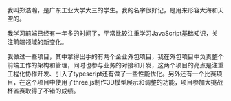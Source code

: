 我叫郑浩瀚，是广东工业大学大三的学生。我的名字很好记，是用来形容大海和天空的。

我学习前端已经有一年多的时间了，平常比较注重学习JavaScript基础知识，关注前端领域的新变化。

我做过一些项目，其中拿得出手的有两个企业外包项目，我在外包项目中负责整个前端工作的架构和管理，同时也参与业务的对接和开发，这两个项目的亮点是注重工程化协作开发、引入了typescript还有做了一些性能优化。另外还有一个比赛项目，在这个项目中使用了three.js制作3D模型展示和调整的功能，项目参加大挑战杯省赛取得了不错的成绩。
